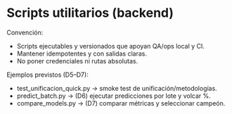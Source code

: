 # Scripts utilitarios (backend)

Convención:
- Scripts ejecutables y versionados que apoyan QA/ops local y CI.
- Mantener idempotentes y con salidas claras.
- No poner credenciales ni rutas absolutas.

Ejemplos previstos (D5–D7):
- test_unificacion_quick.py  → smoke test de unificación/metodologías.
- predict_batch.py           → (D6) ejecutar predicciones por lote y volcar %.
- compare_models.py          → (D7) comparar métricas y seleccionar campeón.